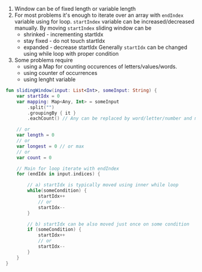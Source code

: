 1. Window can be of fixed length or variable length
2. For most problems it's enough to iterate over an array with `endIndex` variable using for loop. `startIndex` variable can be increased/decreased manually. By moving `startIndex` sliding window can be
   * shrinked - incrementing startIdx
   * stay fixed - do not touch startIdx
   * expanded - decrease startIdx
   Generally `startIdx` can be changed using while loop with proper condition
3. Some problems require 
   * using a Map for counting occurences of letters/values/words.
   * using counter of occurrences
   * using lenght variable

```kotlin
fun slidingWindow(input: List<Int>, someInput: String) {
    var startIdx = 0
    var mapping: Map<Any, Int> = someInput
        .split("")
        .groupingBy { it }
        .eachCount() // Any can be replaced by word/letter/number and map to number of occurrences

    // or
    var length = 0
    // or
    var longest = 0 // or max
    // or
    var count = 0

    // Main for loop iterate with endIndex
    for (endIdx in input.indices) {

        // a) startIdx is typically moved using inner while loop
        while(someCondition) {
            startIdx++
            // or
            startIdx--
        }

        // b) startIdx can be also moved just once on some condition
        if (someCondition) {
            startIdx++
            // or
            startIdx--
        }
    }
}

```
